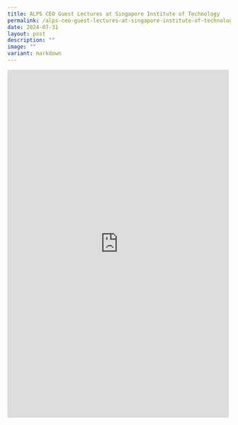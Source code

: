 ```yaml
---
title: ALPS CEO Guest Lectures at Singapore Institute of Technology
permalink: /alps-ceo-guest-lectures-at-singapore-institute-of-technology/
date: 2024-07-31
layout: post
description: ""
image: ""
variant: markdown
---
```

<iframe allow="autoplay; clipboard-write; encrypted-media; picture-in-picture; web-share" allowfullscreen="true" frameborder="0" scrolling="no" style="border:none;overflow:hidden" height="786" width="500" src="https://www.facebook.com/plugins/post.php?href=https%3A%2F%2Fwww.facebook.com%2Falpshealthcaresupplychain%2Fposts%2Fpfbid02HLoYhjLWDYK28227QzQ9Sgviw2EPBJXM54DuZnNysD4d8c6w6HiC8YNFpEnwFnfGl&amp;show_text=true&amp;width=500"></iframe>